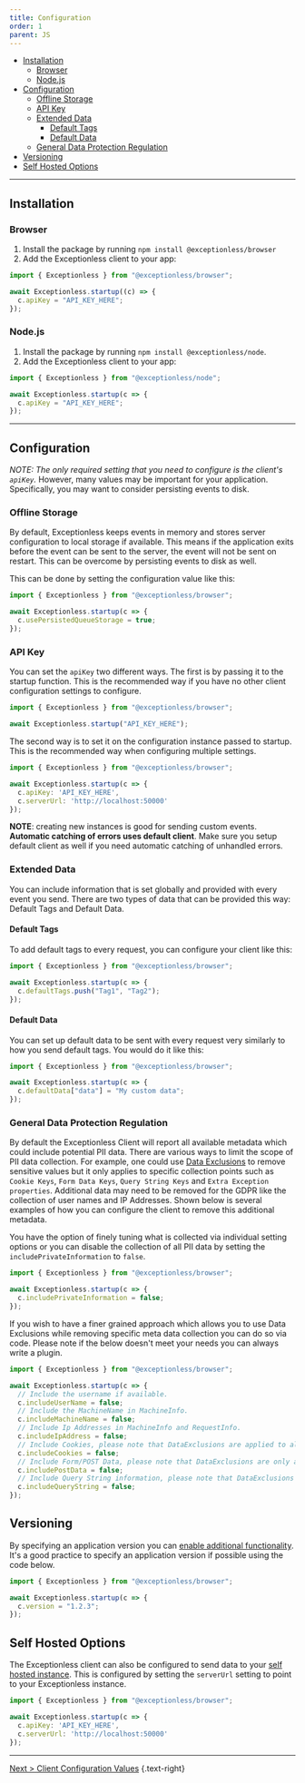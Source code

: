 ```yaml
---
title: Configuration
order: 1
parent: JS
---
```

- [Installation](#installation)
  - [Browser](#browser)
  - [Node.js](#nodejs)
- [Configuration](#configuration)
  - [Offline Storage](#offline-storage)
  - [API Key](#api-key)
  - [Extended Data](#extended-data)
    - [Default Tags](#default-tags)
    - [Default Data](#default-data)
  - [General Data Protection Regulation](#general-data-protection-regulation)
- [Versioning](#versioning)
- [Self Hosted Options](#self-hosted-options)

***

## Installation

### Browser

1. Install the package by running `npm install @exceptionless/browser`
2. Add the Exceptionless client to your app:

```js
import { Exceptionless } from "@exceptionless/browser";

await Exceptionless.startup((c) => {
  c.apiKey = "API_KEY_HERE";
});
```

### Node.js

1. Install the package by running `npm install @exceptionless/node`.
2. Add the Exceptionless client to your app:

```js
import { Exceptionless } from "@exceptionless/node";

await Exceptionless.startup(c => {
  c.apiKey = "API_KEY_HERE";
});
```

***

## Configuration

_NOTE: The only required setting that you need to configure is the client's `apiKey`._ However, many values may be important for your application. Specifically, you may want to consider persisting events to disk.

### Offline Storage

By default, Exceptionless keeps events in memory and stores server configuration to local storage if available. This means if the application exits before the event can be sent to the server, the event will not be sent on restart. This can be overcome by persisting events to disk as well.

This can be done by setting the configuration value like this:

```js
import { Exceptionless } from "@exceptionless/browser";

await Exceptionless.startup(c => {
  c.usePersistedQueueStorage = true;
});
```

### API Key

You can set the `apiKey` two different ways. The first is by passing it to the
startup function. This is the recommended way if you have no other client
configuration settings to configure.

```js
import { Exceptionless } from "@exceptionless/browser";

await Exceptionless.startup("API_KEY_HERE");
```

The second way is to set it on the configuration instance passed to startup.
This is the recommended way when configuring multiple settings.

```js
import { Exceptionless } from "@exceptionless/browser";

await Exceptionless.startup(c => {
  c.apiKey: 'API_KEY_HERE',
  c.serverUrl: 'http://localhost:50000'
});
```

**NOTE**: creating new instances is good for sending custom events. **Automatic catching of errors uses default client**. Make sure you setup default client as well if you need automatic catching of unhandled errors.

### Extended Data

You can include information that is set globally and provided with every event you send. There are two types of data that can be provided this way: Default Tags and Default Data.

#### Default Tags

To add default tags to every request, you can configure your client like this:

```js
import { Exceptionless } from "@exceptionless/browser";

await Exceptionless.startup(c => {
  c.defaultTags.push("Tag1", "Tag2");
});
```

#### Default Data

You can set up default data to be sent with every request very similarly to how you send default tags. You would do it like this:

```js
import { Exceptionless } from "@exceptionless/browser";

await Exceptionless.startup(c => {
  c.defaultData["data"] = "My custom data";
});
```

### General Data Protection Regulation

By default the Exceptionless Client will report all available metadata which could include potential PII data. There are various ways to limit the scope of PII data collection. For example, one could use [Data Exclusions](/docs/security/#data-exclusions) to remove sensitive values but it only applies to specific collection points such as `Cookie Keys`, `Form Data Keys`, `Query String Keys` and `Extra Exception properties`. Additional data may need to be removed for the GDPR like the collection of user names and IP Addresses. Shown below is several examples of how you can configure the client to remove this additional metadata.

You have the option of finely tuning what is collected via individual setting options or you can disable the collection of all PII data by setting the `includePrivateInformation` to `false`.

```js
import { Exceptionless } from "@exceptionless/browser";

await Exceptionless.startup(c => {
  c.includePrivateInformation = false;
});
```

If you wish to have a finer grained approach which allows you to use Data Exclusions while removing specific meta data collection you can do so via code. Please note if the below doesn't meet your needs you can always write a plugin.

```js
import { Exceptionless } from "@exceptionless/browser";

await Exceptionless.startup(c => {
  // Include the username if available.
  c.includeUserName = false;
  // Include the MachineName in MachineInfo.
  c.includeMachineName = false;
  // Include Ip Addresses in MachineInfo and RequestInfo.
  c.includeIpAddress = false;
  // Include Cookies, please note that DataExclusions are applied to all Cookie keys when enabled.
  c.includeCookies = false;
  // Include Form/POST Data, please note that DataExclusions are only applied to Form data keys when enabled.
  c.includePostData = false;
  // Include Query String information, please note that DataExclusions are applied to all Query String keys when enabled.
  c.includeQueryString = false;
});
```

## Versioning

By specifying an application version you can [enable additional functionality](../../versioning.md). It's a good practice to specify an application version if possible using the code below.

```js
import { Exceptionless } from "@exceptionless/browser";

await Exceptionless.startup(c => {
  c.version = "1.2.3";
});
```

## Self Hosted Options

The Exceptionless client can also be configured to send data to your [self hosted instance](../../self-hosting/index.md). This is configured by setting the `serverUrl` setting to point to your Exceptionless instance.

```js
import { Exceptionless } from "@exceptionless/browser";

await Exceptionless.startup(c => {
  c.apiKey: 'API_KEY_HERE',
  c.serverUrl: 'http://localhost:50000'
});
```

***

[Next > Client Configuration Values](client-configuration-values.md) {.text-right}
